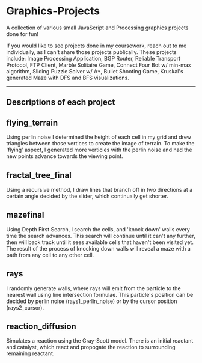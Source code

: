 # Graphics-Projects
A collection of various small JavaScript and Processing graphics projects done for fun!

If you would like to see projects done in my coursework, reach out to me individually, as I can't share those projects publically. These projects include:
Image Processing Application, BGP Router, Reliable Transport Protocol, FTP Client, Marble Solitaire Game, Connect Four Bot w/ min-max algorithm, Sliding Puzzle Solver w/ A*, Bullet Shooting Game, Kruskal's generated Maze with DFS and BFS visualizations.

----------------------------
Descriptions of each project
----------------------------

flying_terrain
--------------
Using perlin noise I determined the height of each cell in my grid and drew triangles between those vertices to create the image of terrain. 
To make the 'flying' aspect, I generated more verticies with the perlin noise and had the new points advance towards the viewing point.


fractal_tree_final
------------------
Using a recursive method, I draw lines that branch off in two directions at a certain angle decided by the slider, which continually get shorter.

mazefinal
---------
Using Depth First Search, I search the cells, and 'knock down' walls every time the search advances. This search will continue until it can't any further, 
then will back track until it sees available cells that haven't been visited yet. The result of the process of knocking down walls will reveal a maze 
with a path from any cell to any other cell. 

rays
----
I randomly generate walls, where rays will emit from the particle to the nearest wall using line intersection formulae. This particle's position can be 
decided by perlin noise (rays1_perlin_noise) or by the cursor position (rays2_cursor). 

reaction_diffusion
------------------
Simulates a reaction using the Gray-Scott model. There is an initial reactant and catalyst, which react and propogate the reaction to surrounding remaining reactant.
